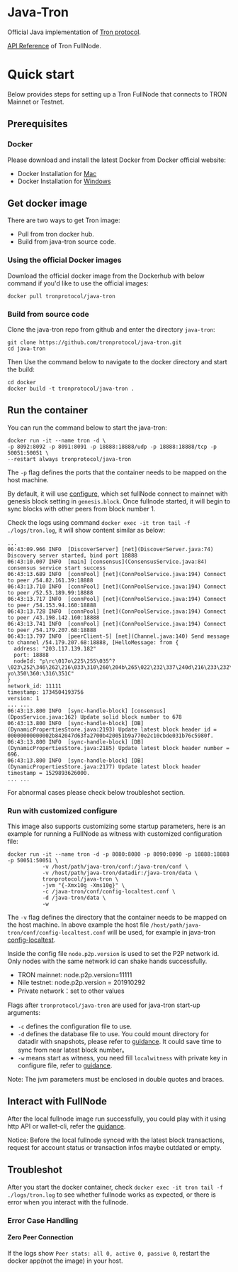 # Java-Tron
Official Java implementation of [Tron protocol](https://tronprotocol.github.io/documentation-en/introduction/dpos/). 

[API Reference](https://tronprotocol.github.io/documentation-en/api/http/) of Tron FullNode.

# Quick start

Below provides steps for setting up a Tron FullNode that connects to TRON Mainnet or Testnet.

## Prerequisites

### Docker

Please download and install the latest Docker from Docker official website:
* Docker Installation for [Mac](https://docs.docker.com/docker-for-mac/install/)
* Docker Installation for [Windows](https://docs.docker.com/docker-for-windows/install/)

## Get docker image
There are two ways to get Tron image:
- Pull from tron docker hub.
- Build from java-tron source code.

### Using the official Docker images

Download the official docker image from the Dockerhub with below command if you'd like to use the official images:
```
docker pull tronprotocol/java-tron
```

### Build from source code

Clone the java-tron repo from github and enter the directory `java-tron`:
```
git clone https://github.com/tronprotocol/java-tron.git
cd java-tron
```
Then Use the command below to navigate to the docker directory and start the build:
```
cd docker
docker build -t tronprotocol/java-tron .
```

## Run the container

You can run the command below to start the java-tron:
```
docker run -it --name tron -d \
-p 8092:8092 -p 8091:8091 -p 18888:18888/udp -p 18888:18888/tcp -p 50051:50051 \
--restart always tronprotocol/java-tron 
```
The `-p` flag defines the ports that the container needs to be mapped on the host machine.

By default, it will use [configure](https://github.com/tronprotocol/java-tron/blob/develop/framework/src/main/resources/config.conf), 
which set fullNode connect to mainnet with genesis block setting in `genesis.block`.
Once fullnode started, it will begin to sync blocks with other peers from block number 1.

Check the logs using command `docker exec -it tron tail -f ./logs/tron.log`, it will show content similar as below:
```
...
06:43:09.966 INFO  [DiscoverServer] [net](DiscoverServer.java:74) Discovery server started, bind port 18888
06:43:10.007 INFO  [main] [consensus](ConsensusService.java:84) consensus service start success
06:43:13.689 INFO  [connPool] [net](ConnPoolService.java:194) Connect to peer /54.82.161.39:18888
06:43:13.710 INFO  [connPool] [net](ConnPoolService.java:194) Connect to peer /52.53.189.99:18888
06:43:13.717 INFO  [connPool] [net](ConnPoolService.java:194) Connect to peer /54.153.94.160:18888
06:43:13.728 INFO  [connPool] [net](ConnPoolService.java:194) Connect to peer /43.198.142.160:18888
06:43:13.741 INFO  [connPool] [net](ConnPoolService.java:194) Connect to peer /54.179.207.68:18888
06:43:13.797 INFO  [peerClient-5] [net](Channel.java:140) Send message to channel /54.179.207.68:18888, [HelloMessage: from {
  address: "203.117.139.182"
  port: 18888
  nodeId: "p\rc\017o\225\255\035^?\023\252\346\262\216\033\310\260\204b\265\022\232\337\240d\216\233\232\361f\350\326\310\206\376h\220/\341R\200\234\233#9E\245\233\0241\253\300V\365 yo\350\360:\316\351C"
}
network_id: 11111
timestamp: 1734504193756
version: 1
... ...
06:43:13.800 INFO  [sync-handle-block] [consensus](DposService.java:162) Update solid block number to 678
06:43:13.800 INFO  [sync-handle-block] [DB](DynamicPropertiesStore.java:2193) Update latest block header id = 00000000000002b842047d63fa2700b420051b9a770e2c10cbde031b76c5980f.
06:43:13.800 INFO  [sync-handle-block] [DB](DynamicPropertiesStore.java:2185) Update latest block header number = 696.
06:43:13.800 INFO  [sync-handle-block] [DB](DynamicPropertiesStore.java:2177) Update latest block header timestamp = 1529893626000.
... ...
```
For abnormal cases please check below troubleshot section.

### Run with customized configure
This image also supports customizing some startup parameters, here is an example for running a FullNode as witness with customized configuration file:
```
docker run -it --name tron -d -p 8080:8080 -p 8090:8090 -p 18888:18888 -p 50051:50051 \
           -v /host/path/java-tron/conf:/java-tron/conf \ 
           -v /host/path/java-tron/datadir:/java-tron/data \ 
           tronprotocol/java-tron \
           -jvm "{-Xmx10g -Xms10g}" \
           -c /java-tron/conf/config-localtest.conf \
           -d /java-tron/data \
           -w
```
The `-v` flag defines the directory that the container needs to be mapped on the host machine. 
In above example the host file `/host/path/java-tron/conf/config-localtest.conf` will be used, for example in java-tron [config-localtest](https://github.com/tronprotocol/java-tron/blob/develop/framework/src/main/resources/config-localtest.conf). 

Inside the config file `node.p2p.version` is used to set the P2P network id. Only nodes with the same network id can shake hands successfully.
- TRON mainnet: node.p2p.version=11111
- Nile testnet: node.p2p.version = 201910292
- Private network：set to other values

Flags after `tronprotocol/java-tron` are used for java-tron start-up arguments:
- `-c` defines the configuration file to use.
- `-d` defines the database file to use. You could mount directory for datadir with snapshots, please refer to [guidance](https://tronprotocol.github.io/documentation-en/using_javatron/backup_restore/#_5).
  It could save time to sync from near latest block number。 
- `-w` means start as witness, you need fill `localwitness` with private key in configure file, refer to [guidance](https://tronprotocol.github.io/documentation-zh/using_javatron/installing_javatron/#_3).

Note: The jvm parameters must be enclosed in double quotes and braces.

## Interact with FullNode 
After the local fullnode image run successfully, you could play with it using http API or wallet-cli, refer the [guidance](https://tronprotocol.github.io/documentation-en/getting_started/getting_started_with_javatron/#interacting-with-java-tron-nodes-using-curl). 

Notice: Before the local fullnode synced with the latest block transactions, request for account status or transaction infos maybe outdated or empty.

## Troubleshot 
After you start the docker container, check `docker exec -it tron tail -f ./logs/tron.log` to see whether fullnode works as expected, or there is error when you interact with the fullnode.

### Error Case Handling
#### Zero Peer Connection 
If the logs show `Peer stats: all 0, active 0, passive 0`, restart the docker app(not the image) in your host.

